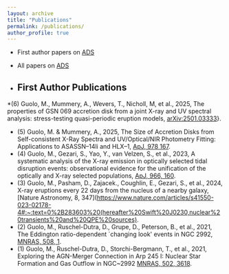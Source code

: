 ```yaml
---
layout: archive
title: "Publications"
permalink: /publications/
author_profile: true
---
```

* First author papers on [ADS](https://ui.adsabs.harvard.edu/public-libraries/CyqjsOpdREuKOMu5EJ5Rvg) 
* All papers on [ADS](https://ui.adsabs.harvard.edu/public-libraries/lHCJQkA5RRq0lVPfYUWghw)

* <h2>First Author Publications</h2> 

*(6) Guolo, M., Mummery, A., Wevers, T., Nicholl, M, et al., 2025, The properties of GSN 069 accretion disk from a joint X-ray and UV spectral analysis: stress-testing quasi-periodic eruption models, [arXiv:2501.03333](https://arxiv.org/abs/2501.03333)}.
* (5) Guolo, M. \& Mummery, A., 2025, The Size of Accretion Disks from Self-consistent X-Ray Spectra and UV/Optical/NIR Photometry Fitting: Applications to ASASSN–14li and HLX–1, [ApJ, 978 167](https://iopscience.iop.org/article/10.3847/1538-4357/ad990a).
* (4) Guolo, M., Gezari, S., Yao, Y., van Velzen, S., et al., 2023, A systematic analysis of the X-ray emission in optically selected tidal disruption events: observational evidence for the unification of the optically and X-ray selected populations, [ApJ, 966, 160](https://iopscience.iop.org/article/10.3847/1538-4357/ad2f9f).
* (3) Guolo, M., Pasham, D., Zajacek., Coughlin, E., Gezari, S., et al., 2024, X-ray eruptions every 22 days from the nucleus of a nearby galaxy, [Nature Astronomy, 8, 347](https://www.nature.com/articles/s41550-023-02178-4#:~:text=0%2B283603%20(hereafter%20Swift%20J0230,nuclear%20transients%20and%20QPE%20sources).
* (2) Guolo, M., Ruschel-Dutra, D., Grupe, D., Peterson, B., et al., 2021, The Eddington ratio-dependent `changing look' events in NGC 2992, [MNRAS, 508, 1](https://academic.oup.com/mnras/article/508/1/144/6368864).
* (1) Guolo, M., Ruschel-Dutra, D., Storchi-Bergmann, T., et al., 2021, Exploring the AGN-Merger Connection in Arp 245 I: Nuclear Star Formation and Gas Outflow in NGC~2992 [MNRAS, 502, 3618](https://academic.oup.com/mnras/article/502/3/3618/6123892).
